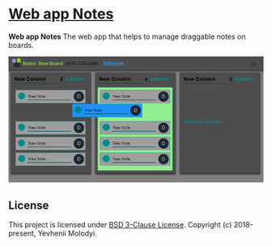 # [Web app Notes](https://zhnzhn.github.io/notes)
**Web app Notes** The web app that helps to manage draggable notes on boards.  

![alt text](screencast/web-app-notes.png?raw=true "Web app Notes")

## License
This project is licensed under [BSD 3-Clause License](http://opensource.org/licenses/BSD-3-Clause). Copyright (c) 2018-present, Yevhenii Molodyi.
